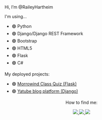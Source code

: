 Hi, I’m @RaileyHartheim


I'm using...
- 🟣 Python
- 🟣 Django/Django REST Framework
- 🟣 Bootstrap
- 🟣 HTML5
- 🟣 Flask
- 🟣 C#


My deployed projects:
- 🟣 [Morrowind Class Quiz (Flask)](https://mwclassquiz.pythonanywhere.com)
- 🟣 [Yatube blog platform (Django)](https://yetanotherblogplatform.pythonanywhere.com)


<p align="center">How to find me: </p>

<p align="center">
  <a href= "https://www.linkedin.com/in/yuliakazhaeva/">
    <img src="https://img.icons8.com/nolan/64/linkedin.png"/>
  </a>
  <a href= "https://t.me/hartheim">
    <img src="https://img.icons8.com/nolan/64/telegram-app.png"/>
  </a>
  <a href= "mailto:kazhaeva.yu@gmail.com">
    <img src="https://img.icons8.com/nolan/64/gmail-new.png"/>
  </a>
</p>

<!---
RaileyHartheim/RaileyHartheim is a ✨ special ✨ repository because its `README.md` (this file) appears on your GitHub profile.
You can click the Preview link to take a look at your changes.
--->
